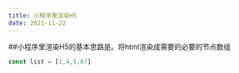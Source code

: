 ```yaml
---
title: 小程序里渲染H5
date: 2021-11-22
---
```


##小程序里渲染H5的基本思路是。将html渲染成需要的必要的节点数组

```js
const list = [1,4,5,67]
```